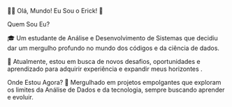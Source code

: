 👩‍💻 Olá, Mundo! Eu Sou o Erick! 🚀

Quem Sou Eu?

🎓 Um estudante de Análise e Desenvolvimento de Sistemas que decidiu dar um mergulho profundo no mundo dos códigos e da ciência de dados.

🚀 Atualmente, estou em busca de novos desafios, oportunidades e aprendizado para adquirir experiência e expandir meus horizontes .

Onde Estou Agora?
🧠 Mergulhado em projetos empolgantes que exploram os limites da Análise de Dados e da tecnologia, sempre buscando aprender e evoluir.

